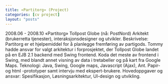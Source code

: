 ```yaml
---
title: «Partitorg» (Project)
categories: [cv project]
layout: "posts"
---
```


2008.06 - 2008.10		«Partitorg»
Tollpost Globe (nå: PostNord)
Arkitekt (brukerretta tjenester), interaksjonsdesigner og utvikler.
Beskrivelse: Partitorg er et hjelpemiddel for å planlegge fremføring av partigods.
Tommy hadde ansvar for valgt arkitektur i forprosjektet, der Tollpost Globe landet på en EJB 2.1 backend med Swing frontend. Koda det meste av frontend i Swing, med blandt annet visning av data i tre­tabeller og på kart fra Google Maps.
Teknologi: Java, Swing, Google maps, Javascript (Ajax), Ant. Papir- og html -prototyper samt intervju med ekspert-brukere.
Hovedoppgaver og ansvar: Spesifikasjon, Løsningsarkitektur, UI-design og utvikling.
